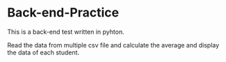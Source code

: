 # Back-end-Practice
This is a back-end test written in pyhton.

Read the data from multiple csv file and calculate the average and display the data of each student.
